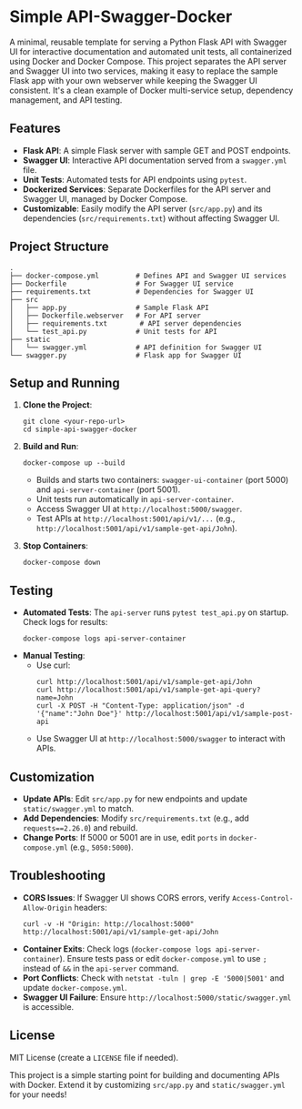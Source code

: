 # Simple API-Swagger-Docker

A minimal, reusable template for serving a Python Flask API with Swagger UI for interactive documentation and automated unit tests, all containerized using Docker and Docker Compose. This project separates the API server and Swagger UI into two services, making it easy to replace the sample Flask app with your own webserver while keeping the Swagger UI consistent. It's a clean example of Docker multi-service setup, dependency management, and API testing.

## Features
- **Flask API**: A simple Flask server with sample GET and POST endpoints.
- **Swagger UI**: Interactive API documentation served from a `swagger.yml` file.
- **Unit Tests**: Automated tests for API endpoints using `pytest`.
- **Dockerized Services**: Separate Dockerfiles for the API server and Swagger UI, managed by Docker Compose.
- **Customizable**: Easily modify the API server (`src/app.py`) and its dependencies (`src/requirements.txt`) without affecting Swagger UI.

## Project Structure
```
.
├── docker-compose.yml         # Defines API and Swagger UI services
├── Dockerfile                 # For Swagger UI service
├── requirements.txt           # Dependencies for Swagger UI
├── src
│   ├── app.py                 # Sample Flask API
│   ├── Dockerfile.webserver   # For API server
│   ├── requirements.txt        # API server dependencies
│   └── test_api.py            # Unit tests for API
├── static
│   └── swagger.yml            # API definition for Swagger UI
└── swagger.py                 # Flask app for Swagger UI
```

## Setup and Running
1. **Clone the Project**:
   ```
   git clone <your-repo-url>
   cd simple-api-swagger-docker
   ```

2. **Build and Run**:
   ```
   docker-compose up --build
   ```
   - Builds and starts two containers: `swagger-ui-container` (port 5000) and `api-server-container` (port 5001).
   - Unit tests run automatically in `api-server-container`.
   - Access Swagger UI at `http://localhost:5000/swagger`.
   - Test APIs at `http://localhost:5001/api/v1/...` (e.g., `http://localhost:5001/api/v1/sample-get-api/John`).

3. **Stop Containers**:
   ```
   docker-compose down
   ```

## Testing
- **Automated Tests**: The `api-server` runs `pytest test_api.py` on startup. Check logs for results:
  ```
  docker-compose logs api-server-container
  ```
- **Manual Testing**:
  - Use curl:
    ```
    curl http://localhost:5001/api/v1/sample-get-api/John
    curl http://localhost:5001/api/v1/sample-get-api-query?name=John
    curl -X POST -H "Content-Type: application/json" -d '{"name":"John Doe"}' http://localhost:5001/api/v1/sample-post-api
    ```
  - Use Swagger UI at `http://localhost:5000/swagger` to interact with APIs.

## Customization
- **Update APIs**: Edit `src/app.py` for new endpoints and update `static/swagger.yml` to match.
- **Add Dependencies**: Modify `src/requirements.txt` (e.g., add `requests==2.26.0`) and rebuild.
- **Change Ports**: If 5000 or 5001 are in use, edit `ports` in `docker-compose.yml` (e.g., `5050:5000`).

## Troubleshooting
- **CORS Issues**: If Swagger UI shows CORS errors, verify `Access-Control-Allow-Origin` headers:
  ```
  curl -v -H "Origin: http://localhost:5000" http://localhost:5001/api/v1/sample-get-api/John
  ```
- **Container Exits**: Check logs (`docker-compose logs api-server-container`). Ensure tests pass or edit `docker-compose.yml` to use `;` instead of `&&` in the `api-server` command.
- **Port Conflicts**: Check with `netstat -tuln | grep -E '5000|5001'` and update `docker-compose.yml`.
- **Swagger UI Failure**: Ensure `http://localhost:5000/static/swagger.yml` is accessible.

## License
MIT License (create a `LICENSE` file if needed).

This project is a simple starting point for building and documenting APIs with Docker. Extend it by customizing `src/app.py` and `static/swagger.yml` for your needs!